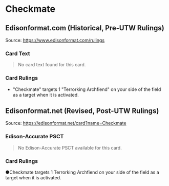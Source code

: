 # Checkmate

## Edisonformat.com (Historical, Pre-UTW Rulings)

Source: https://www.edisonformat.com/rulings

### Card Text

> No card text found for this card.

### Card Rulings

*   "Checkmate" targets 1 "Terrorking Archfiend" on your side of the field as a target when it is activated.

## Edisonformat.net (Revised, Post-UTW Rulings)

Source: https://edisonformat.net/card?name=Checkmate

### Edison-Accurate PSCT

> No Edison-Accurate PSCT available for this card.

### Card Rulings

●Checkmate targets 1 Terrorking Archfiend on your side of the field as a target when it is activated.
            